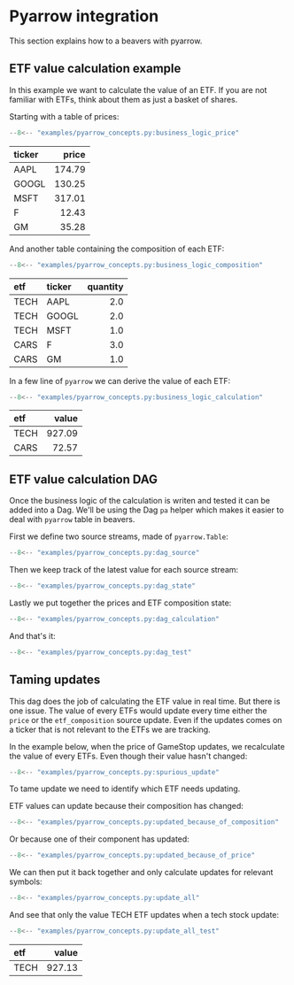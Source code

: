 # Pyarrow integration

This section explains how to a beavers with pyarrow.

## ETF value calculation example

In this example we want to calculate the value of an ETF.
If you are not familiar with ETFs, think about them as just a basket of shares.

Starting with a table of prices:
```python
--8<-- "examples/pyarrow_concepts.py:business_logic_price"
```

| ticker   |   price |
|:---------|--------:|
| AAPL     |  174.79 |
| GOOGL    |  130.25 |
| MSFT     |  317.01 |
| F        |   12.43 |
| GM       |   35.28 |

And another table containing the composition of each ETF:
```python
--8<-- "examples/pyarrow_concepts.py:business_logic_composition"
```

| etf   | ticker   |   quantity |
|:------|:---------|-----------:|
| TECH  | AAPL     |        2.0 |
| TECH  | GOOGL    |        2.0 |
| TECH  | MSFT     |        1.0 |
| CARS  | F        |        3.0 |
| CARS  | GM       |        1.0 |

In a few line of `pyarrow` we can derive the value of each ETF:
```python
--8<-- "examples/pyarrow_concepts.py:business_logic_calculation"
```

| etf  |   value |
|:-----|--------:|
| TECH |  927.09 |
| CARS |   72.57 |

## ETF value calculation DAG

Once the business logic of the calculation is writen and tested it can be added into a Dag.
We'll be using the Dag `pa` helper which makes it easier to deal with `pyarrow` table in beavers.

First we define two source streams, made of `pyarrow.Table`:
```python
--8<-- "examples/pyarrow_concepts.py:dag_source"
```

Then we keep track of the latest value for each source stream:
```python
--8<-- "examples/pyarrow_concepts.py:dag_state"
```

Lastly we put together the prices and ETF composition state:
```python
--8<-- "examples/pyarrow_concepts.py:dag_calculation"
```

And that's it:

```python
--8<-- "examples/pyarrow_concepts.py:dag_test"
```


## Taming updates

This dag does the job of calculating the ETF value in real time.
But there is one issue.
The value of every ETFs would update every time either the `price` or the `etf_composition` source update.
Even if the updates comes on a ticker that is not relevant to the ETFs we are tracking. 

In the example below, when the price of GameStop updates, we recalculate the value of every ETFs.
Even though their value hasn't changed:
```python
--8<-- "examples/pyarrow_concepts.py:spurious_update"
```

To tame update we need to identify which ETF needs updating.

ETF values can update because their composition has changed:
```python
--8<-- "examples/pyarrow_concepts.py:updated_because_of_composition"
```

Or because one of their component has updated: 
```python
--8<-- "examples/pyarrow_concepts.py:updated_because_of_price"
```

We can then put it back together and only calculate updates for relevant symbols:
```python
--8<-- "examples/pyarrow_concepts.py:update_all"
```


And see that only the value TECH ETF updates when a tech stock update:
```python
--8<-- "examples/pyarrow_concepts.py:update_all_test"
```

| etf   |   value |
|:------|--------:|
| TECH  |  927.13 |
